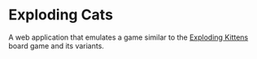 # Exploding Cats
A web application that emulates a game similar to the [Exploding Kittens](https://www.explodingkittens.com/pages/instructions) board game and its variants.